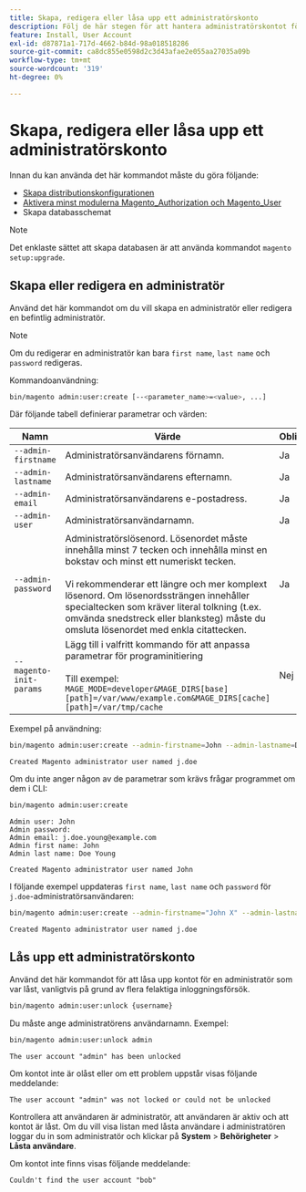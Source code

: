```yaml
---
title: Skapa, redigera eller låsa upp ett administratörskonto
description: Följ de här stegen för att hantera administratörskontot för ditt Adobe Commerce Admin-program.
feature: Install, User Account
exl-id: d87871a1-717d-4662-b84d-98a018518286
source-git-commit: ca8dc855e0598d2c3d43afae2e055aa27035a09b
workflow-type: tm+mt
source-wordcount: '319'
ht-degree: 0%

---
```


# Skapa, redigera eller låsa upp ett administratörskonto

Innan du kan använda det här kommandot måste du göra följande:

- [Skapa distributionskonfigurationen](deployment.md)
- [Aktivera minst modulerna Magento_Authorization och Magento_User](manage-modules.md)
- Skapa databasschemat

>[!NOTE]
>
>Det enklaste sättet att skapa databasen är att använda kommandot `magento setup:upgrade`.

## Skapa eller redigera en administratör

Använd det här kommandot om du vill skapa en administratör eller redigera en befintlig administratör.

>[!NOTE]
>
>Om du redigerar en administratör kan bara `first name`, `last name` och `password` redigeras.

Kommandoanvändning:

```bash
bin/magento admin:user:create [--<parameter_name>=<value>, ...]
```

Där följande tabell definierar parametrar och värden:

| Namn | Värde | Obligatoriskt? |
|--- |--- |--- |
| `--admin-firstname` | Administratörsanvändarens förnamn. | Ja |
| `--admin-lastname` | Administratörsanvändarens efternamn. | Ja |
| `--admin-email` | Administratörsanvändarens e-postadress. | Ja |
| `--admin-user` | Administratörsanvändarnamn. | Ja |
| `--admin-password` | Administratörslösenord. Lösenordet måste innehålla minst 7 tecken och innehålla minst en bokstav och minst ett numeriskt tecken. <br><br>Vi rekommenderar ett längre och mer komplext lösenord. Om lösenordssträngen innehåller specialtecken som kräver literal tolkning (t.ex. omvända snedstreck eller blanksteg) måste du omsluta lösenordet med enkla citattecken. | Ja |
| `--magento-init-params` | Lägg till i valfritt kommando för att anpassa parametrar för programinitiering<br/><br/>Till exempel: `MAGE_MODE=developer&MAGE_DIRS[base][path]=/var/www/example.com&MAGE_DIRS[cache][path]=/var/tmp/cache` | Nej |

Exempel på användning:

```bash
bin/magento admin:user:create --admin-firstname=John --admin-lastname=Doe --admin-email=j.doe@example.com --admin-user=j.doe --admin-password=A0b9%t3g
```

```
Created Magento administrator user named j.doe
```

Om du inte anger någon av de parametrar som krävs frågar programmet om dem i CLI:

```bash
bin/magento admin:user:create
```

```
Admin user: John
Admin password:
Admin email: j.doe.young@example.com
Admin first name: John
Admin last name: Doe Young
```

```
Created Magento administrator user named John
```

I följande exempel uppdateras `first name`, `last name` och `password` för `j.doe`-administratörsanvändaren:

```bash
bin/magento admin:user:create --admin-firstname="John X" --admin-lastname="Doe X" --admin-email=j.doe@example.com --admin-user=j.doe --admin-password=A1234567
```

```
Created Magento administrator user named j.doe
```

## Lås upp ett administratörskonto

Använd det här kommandot för att låsa upp kontot för en administratör som var låst, vanligtvis på grund av flera felaktiga inloggningsförsök.

```bash
bin/magento admin:user:unlock {username}
```

Du måste ange administratörens användarnamn. Exempel:

```bash
bin/magento admin:user:unlock admin
```

```
The user account "admin" has been unlocked
```

Om kontot inte är olåst eller om ett problem uppstår visas följande meddelande:

```
The user account "admin" was not locked or could not be unlocked
```

Kontrollera att användaren är administratör, att användaren är aktiv och att kontot är låst. Om du vill visa listan med låsta användare i administratören loggar du in som administratör och klickar på **System** > **Behörigheter** > **Låsta användare**.

Om kontot inte finns visas följande meddelande:

```
Couldn't find the user account "bob"
```
